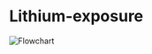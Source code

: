 # Lithium-exposure

![Flowchart](https://github.com/karbalaei/Lithium-exposure/blob/main/graphs/Flowchart.jpg) 
